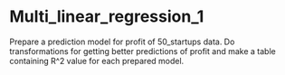# Multi_linear_regression_1
Prepare a prediction model for profit of 50_startups data. Do transformations for getting better predictions of profit and make a table containing R^2 value for each prepared model.
